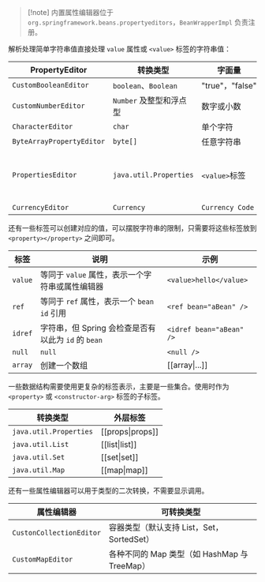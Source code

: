 
>[!note] 内置属性编辑器位于 `org.springframework.beans.propertyeditors`，`BeanWrapperImpl` 负责注册。

解析处理简单字符串值直接处理 `value` 属性或 `<value>` 标签的字符串值：

| PropertyEditor            | 转换类型                   | 字面量             | 示例                                                                                    |
| ------------------------- | ---------------------- | --------------- | ------------------------------------------------------------------------------------- |
| `CustomBooleanEditor`     | `boolean`、`Boolean`    | "true"，"false"  | value="true"                                                                          |
| `CustomNumberEditor`      | `Number` 及整型和浮点型       | 数字或小数           | value="3.14"                                                                          |
| `CharacterEditor`         | `char`                 | 单个字符            | value="y"                                                                             |
| `ByteArrayPropertyEditor` | `byte[]`               | 任意字符串           | value="hello"                                                                         |
| `PropertiesEditor`        | `java.util.Properties` | `<value>`标签     | <value><br />    x = Branch x's address<br />    y = Branch y's address<br /></value> |
| `CurrencyEditor`          | `Currency`             | `Currency Code` | value="INR"                                                                           |

还有一些标签可以创建对应的值，可以摆脱字符串的限制，只需要将这些标签放到 `<property></property>` 之间即可。

| 标签      | 说明                                   | 示例                               |
| ------- | ------------------------------------ | -------------------------------- |
| `value` | 等同于 `value` 属性，表示一个字符串或属性编辑器         | `<value>hello</value>`           |
| `ref`   | 等同于 `ref` 属性，表示一个 `bean id` 引用       | `<ref bean="aBean" />`           |
| `idref` | 字符串，但 Spring 会检查是否有以此为 `id` 的 `bean` | `<idref bean="aBean" />`         |
| `null`  | `null`                               | `<null />`                       |
| `array` | 创建一个数组                               | [[array\|<array>...</array>]] |

一些数据结构需要使用更复杂的标签表示，主要是一些集合。使用时作为 `<property>` 或 `<constructor-arg>` 标签的子标签。

| 转换类型                   | 外层标签                |
| ---------------------- | ------------------- |
| `java.util.Properties` | [[props\|props]] |
| `java.util.List`       | [[list\|list]]   |
| `java.util.Set`        | [[set\|set]]     |
| `java.util.Map`        | [[map\|map]]     |

还有一些属性编辑器可以用于类型的二次转换，不需要显示调用。

|属性编辑器|可转换类型|
| ------------| ----------------------------------------------|
|`CustonCollectionEditor`|容器类型（默认支持 List，Set，SortedSet）|
|`CustomMapEditor`|各种不同的 Map 类型（如 HashMap 与 TreeMap）|

‍
